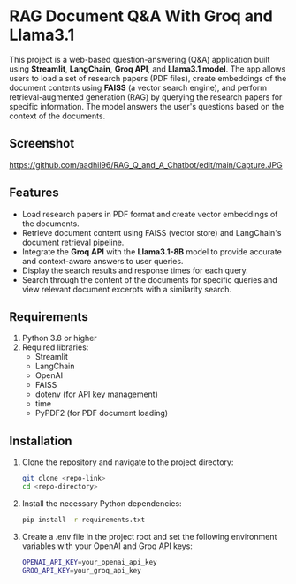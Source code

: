 # RAG Document Q&A With Groq and Llama3.1

This project is a web-based question-answering (Q&A) application built using **Streamlit**, **LangChain**, **Groq API**, and **Llama3.1 model**. The app allows users to load a set of research papers (PDF files), create embeddings of the document contents using **FAISS** (a vector search engine), and perform retrieval-augmented generation (RAG) by querying the research papers for specific information. The model answers the user's questions based on the context of the documents.

## Screenshot 

https://github.com/aadhil96/RAG_Q_and_A_Chatbot/edit/main/Capture.JPG

## Features

- Load research papers in PDF format and create vector embeddings of the documents.
- Retrieve document content using FAISS (vector store) and LangChain's document retrieval pipeline.
- Integrate the **Groq API** with the **Llama3.1-8B** model to provide accurate and context-aware answers to user queries.
- Display the search results and response times for each query.
- Search through the content of the documents for specific queries and view relevant document excerpts with a similarity search.

## Requirements

1. Python 3.8 or higher
2. Required libraries:
   - Streamlit
   - LangChain
   - OpenAI
   - FAISS
   - dotenv (for API key management)
   - time
   - PyPDF2 (for PDF document loading)

## Installation

1. Clone the repository and navigate to the project directory:

   ```bash
   git clone <repo-link>
   cd <repo-directory>
   
2. Install the necessary Python dependencies:

    ```bash
   pip install -r requirements.txt

3. Create a .env file in the project root and set the following environment variables with your OpenAI and Groq API keys:

     ```bash
     OPENAI_API_KEY=your_openai_api_key
    GROQ_API_KEY=your_groq_api_key

